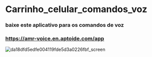 # Carrinho_celular_comandos_voz

### baixe este aplicativo para os comandos de voz

### https://amr-voice.en.aptoide.com/app

![da18dfd5edfe004119fde5d3a0226fbf_screen](https://user-images.githubusercontent.com/79748858/111655651-9791a880-87e8-11eb-85aa-238e0b997b13.jpg)
